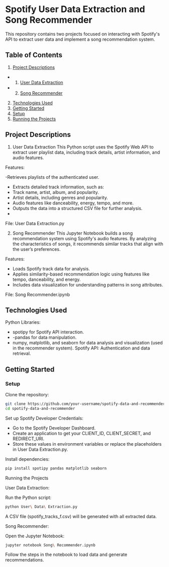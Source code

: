 # Spotify User Data Extraction and Song Recommender

This repository contains two projects focused on interacting with Spotify's API to extract user data and implement a song recommendation system.

## Table of Contents
1. [Project Descriptions](#Project-Descriptions)
- 1. [User Data Extraction](#User-Data-Extraction)
- 2. [Song Recommender](#Song-Recommender)
2. [Technologies Used](#Technologies-Used)
3. [Getting Started](#Getting-Started)
4. [Setup](#Setup)
5. [Running the Projects](#Running-the-Projects)



## Project Descriptions
1. User Data Extraction
This Python script uses the Spotify Web API to extract user playlist data, including track details, artist information, and audio features.

Features:

-Retrieves playlists of the authenticated user.
- Extracts detailed track information, such as:
- Track name, artist, album, and popularity.
- Artist details, including genres and popularity.
- Audio features like danceability, energy, tempo, and more.
- Outputs the data into a structured CSV file for further analysis.
- 
File: User Data Extraction.py

2. Song Recommender
This Jupyter Notebook builds a song recommendation system using Spotify's audio features. By analyzing the characteristics of songs, it recommends similar tracks that align with the user’s preferences.

Features:

- Loads Spotify track data for analysis.
- Applies similarity-based recommendation logic using features like tempo, danceability, and energy.
- Includes data visualization for understanding patterns in song attributes.

File: Song Recommender.ipynb

## Technologies Used

Python Libraries:
- spotipy for Spotify API interaction.
- -pandas for data manipulation.
- numpy, matplotlib, and seaborn for data analysis and visualization (used in the recommender system).
Spotify API: Authentication and data retrieval.

## Getting Started

### Setup

Clone the repository:

```bash
git clone https://github.com/your-username/spotify-data-and-recommender.git
cd spotify-data-and-recommender
```

Set up Spotify Developer Credentials:

- Go to the Spotify Developer Dashboard.
- Create an application to get your CLIENT_ID, CLIENT_SECRET, and REDIRECT_URI.
- Store these values in environment variables or replace the placeholders in User Data Extraction.py.

Install dependencies:

```bash
pip install spotipy pandas matplotlib seaborn
```

Running the Projects

User Data Extraction:

Run the Python script:
```bash
python User\ Data\ Extraction.py
```
A CSV file (spotify_tracks_f.csv) will be generated with all extracted data.

Song Recommender:

Open the Jupyter Notebook:
```bash
jupyter notebook Song\ Recommender.ipynb
```
Follow the steps in the notebook to load data and generate recommendations.


